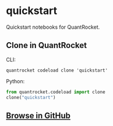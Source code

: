 # quickstart

Quickstart notebooks for QuantRocket.

## Clone in QuantRocket

CLI:

```shell
quantrocket codeload clone 'quickstart'
```

Python:

```python
from quantrocket.codeload import clone
clone("quickstart")
```

## [Browse in GitHub](QuickStart.ipynb)
